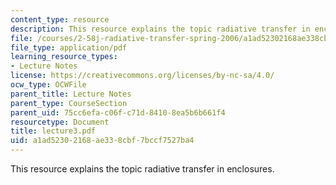 ```yaml
---
content_type: resource
description: This resource explains the topic radiative transfer in enclosures.
file: /courses/2-58j-radiative-transfer-spring-2006/a1ad52302168ae338cbf7bccf7527ba4_lecture3.pdf
file_type: application/pdf
learning_resource_types:
- Lecture Notes
license: https://creativecommons.org/licenses/by-nc-sa/4.0/
ocw_type: OCWFile
parent_title: Lecture Notes
parent_type: CourseSection
parent_uid: 75cc6efa-c06f-c71d-8410-8ea5b6b661f4
resourcetype: Document
title: lecture3.pdf
uid: a1ad5230-2168-ae33-8cbf-7bccf7527ba4
---
```

This resource explains the topic radiative transfer in enclosures.